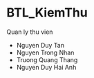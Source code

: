 # BTL_KiemThu

Quan ly thu vien
- Nguyen Duy Tan
- Nguyen Trong Nhan
- Truong Quang Thang
- Nguyen Duy Hai Anh
